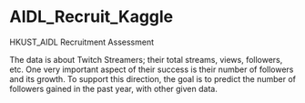 # AIDL_Recruit_Kaggle
HKUST_AIDL Recruitment Assessment

The data is about Twitch Streamers; their total streams, views, followers, etc. One very important aspect of their success is their number of followers and its growth. To support this direction, the goal is to predict the number of followers gained in the past year, with other given data.
